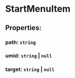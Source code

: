 # **StartMenuItem**

## **Properties**:

### path: `string`

### umid: `string` | `null`

### target: `string` | `null`

